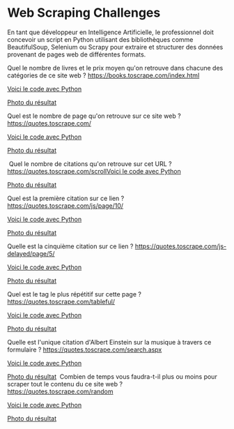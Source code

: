 # Web Scraping Challenges
En tant que développeur en Intelligence Artificielle, le professionnel doit concevoir un script en Python utilisant des bibliothèques comme BeautifulSoup, Selenium ou Scrapy pour extraire et structurer des données provenant de pages web de différentes formats.

Quel le nombre de livres et le prix moyen qu'on retrouve dans chacune des catégories de ce site web ? https://books.toscrape.com/index.html

[Voici le code avec Python ](/catégorie/catégorie.py)

[Photo du résultat ](/catégorie/prix-moyen.png)

Quel est le nombre de page qu'on retrouve sur ce site web ? https://quotes.toscrape.com/

[Voici le code avec Python ](/nbre-page/nbre-page.py)

[Photo du résultat](/nbre-page/nbre-page.png)

​
Quel le nombre de citations qu'on retrouve sur cet URL ? https://quotes.toscrape.com/scroll
​
[Voici le code avec Python ](/nbre-citations/nbre-citations.py)

[Photo du résultat](/nbre-citations/nbre-citations.png)

Quel est la première citation sur ce lien ? https://quotes.toscrape.com/js/page/10/

[Voici le code avec Python ](/Prem-citation/Prem-citation.py)

[Photo du résultat](/Prem-citation/Prem-citation.png)

Quelle est la cinquième citation sur ce lien ? https://quotes.toscrape.com/js-delayed/page/5/

​[Voici le code avec Python ](/cinquième-citation/cinquième-citation.py)

[Photo du résultat](/cinquième-citation/cinquième-citation.png)

Quel est le tag le plus répétitif sur cette page ? https://quotes.toscrape.com/tableful/

​[Voici le code avec Python ](/tag/tag.py)

[Photo du résultat](/tag/tag.png)

Quelle est l'unique citation d'Albert Einstein sur la musique à travers ce formulaire ? https://quotes.toscrape.com/search.aspx

​[Voici le code avec Python ](/music/music.py)

[Photo du résultat](/music/music.png)
​
Combien de temps vous faudra-t-il plus ou moins pour scraper tout le contenu du ce site web ? https://quotes.toscrape.com/random

​[Voici le code avec Python ](/temps/temps.py)

[Photo du résultat](/temps/temps.png)
